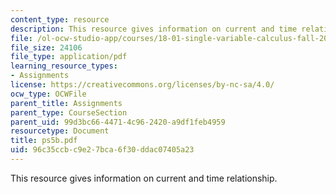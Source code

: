 ```yaml
---
content_type: resource
description: This resource gives information on current and time relationship.
file: /ol-ocw-studio-app/courses/18-01-single-variable-calculus-fall-2005/96c35ccbc9e27bca6f30ddac07405a23_ps5b.pdf
file_size: 24106
file_type: application/pdf
learning_resource_types:
- Assignments
license: https://creativecommons.org/licenses/by-nc-sa/4.0/
ocw_type: OCWFile
parent_title: Assignments
parent_type: CourseSection
parent_uid: 99d3bc66-4471-4c96-2420-a9df1feb4959
resourcetype: Document
title: ps5b.pdf
uid: 96c35ccb-c9e2-7bca-6f30-ddac07405a23
---
```

This resource gives information on current and time relationship.